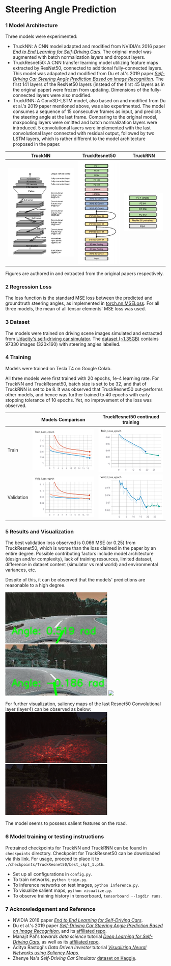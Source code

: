 # Steering Angle Prediction

### 1 Model Architecture

Three models were experimented:
* TruckNN: A CNN model adapted and modified from NVIDIA's 2016 paper [*End to End Learning for Self-Driving Cars*](https://arxiv.org/abs/1604.07316). The original model was augmented with batch normalization layers and dropout layers.
* TruckResnet50: A CNN transfer learning model utilizing feature maps extracted by ResNet50, connected to additional fully-connected layers. This model was adapated and modified from Du et al.'s 2019 paper [*Self-Driving Car Steering Angle Prediction Based on Image Recognition*](https://arxiv.org/abs/1912.05440). The first 141 layers of the ResNet50 layers (instead of the first 45 layers as in the original paper) were frozen from updating. Dimensions of the fully-connected layers were also modified.
* TruckRNN: A Conv3D-LSTM model, also based on and modified from Du et al.'s 2019 paper mentioned above, was also experimented. The model consumes a sequence of 15 consecutive frames as input, and predicts the steering angle at the last frame. Comparing to the original model, maxpooling layers were omitted and batch normalization layers were introduced. 5 convolutional layers were implemented with the last convolutional layer connected with residual output, followed by two LSTM layers, which is rather different to the model architecture proposed in the paper.

| TruckNN | TruckResnet50 | TruckRNN |
| ------------- | ------------- | ------------- |
| ![What is this](./visualizations/nvidia_model.png)  | ![What is this](./visualizations/3dLSTM_model.png)  | ![What is this](./visualizations/Res_model.png)|

Figures are authored in and extracted from the original papers respectively.

### 2 Regression Loss

The loss function is the standard MSE loss between the predicted and groundtruth steering angles, as implemented in [torch.nn.MSELoss](https://pytorch.org/docs/stable/generated/torch.nn.MSELoss.html). For all three models, the mean of all tensor elements' MSE loss was used.

### 3 Dataset

The models were trained on driving scene images simulated and extracted from [Udacity's self-driving car simulator](https://github.com/udacity/self-driving-car-sim). The [dataset (~1.35GB)](https://www.kaggle.com/zaynena/selfdriving-car-simulator) contains 97330 images (320x160) with steering angles labelled. 

### 4 Training

Models were trained on Tesla T4 on Google Colab. 

All three models were first trained with 20 epochs, 1e-4 learning rate. For TruckNN and TruckResnet50, batch size is set to be 32, and that of TruckRNN is set to be 8. It was observed that TruckResnet50 out-performs other models, and hence was further trained to 40 epochs with early stopping tolerance of 10 epochs. Yet, no improvement of the loss was observed.

|   | Models Comparison | TruckResnet50 continued training |
| ------------- | ------------- | ------------- |
| Train  | ![What is this](./visualizations/model_compare_train_loss.png)  | ![What is this](./visualizations/resnet_train_loss_continue.png)|
| Validation  | ![What is this](./visualizations/model_compare_valid_loss.png)  | ![What is this](./visualizations/resnet_valid_loss_continue.png)|

### 5 Results and Visualization

The best validation loss observed is 0.066 MSE (or 0.25) from TruckResnet50, which is worse than the loss claimed in the paper by an entire degree. Possible contributing factors include model architecture (design and/or complexity), lack of training resources, limited dataset, difference in dataset content (simulator vs real world) and environmental variances, etc.

Despite of this, it can be observed that the models' predictions are reasonable to a high degree.

 ![What is this](./visualizations/model3_output.jpg) ![What is this](./visualizations/model3_output2.jpg) 
 ![](./visualizations/demo.gif)

For further visualization, saliency maps of the last Resnet50 Convolutional layer (layer4) can be observed as below:
![What is this](./visualizations/resnet_salient_map1.png) ![What is this](./visualizations/resnet_salient_map2.png)

The model seems to possess salient features on the road.

### 6 Model training or testing instructions

Pretrained checkpoints for TruckNN and TruckRNN can be found in `checkpoints` directory. Checkpoint for TruckResnet50 can be downloaded via this [link](https://drive.google.com/file/d/1P9DB27bXgqySR7fRcAHog6xr2d-fRQCh/view?usp=sharing). For usage, proceed to place it to `./checkpoints/TruckResnet50/best_ckpt_1.pth`.

* Set up all configurations in `config.py`.
* To train networks, `python train.py`.
* To inference networks on test images, `python inference.py`.
* To visualize salient maps, `python visualize.py`.
* To observe training history in tensorboard, `tensorboard --logdir runs`.

### 7 Acknowledgement and Reference

* NVIDIA 2016 paper [*End to End Learning for Self-Driving Cars*](https://arxiv.org/abs/1604.07316).
* Du et al.'s 2019 paper [*Self-Driving Car Steering Angle Prediction Based on Image Recognition*](https://arxiv.org/abs/1912.05440), and its [affiliated repo](https://github.com/FangLintao/Self-Driving-Car).
* Manajit Pal's *towards data science* tutorial [*Deep Learning for Self-Driving Cars*](https://towardsdatascience.com/deep-learning-for-self-driving-cars-7f198ef4cfa2), as well as its [affiliated repo](https://github.com/ManajitPal/DeepLearningForSelfDrivingCars).
* Aditya Rastogi's *Data Driven Investor* tutorial [*Visualizing Neural Networks using Saliency Maps*](https://medium.datadriveninvestor.com/visualizing-neural-networks-using-saliency-maps-in-pytorch-289d8e244ab4).
* Zhenye Na's *Self-Driving Car Simulator* [dataset on Kaggle](https://www.kaggle.com/zaynena/selfdriving-car-simulator).
